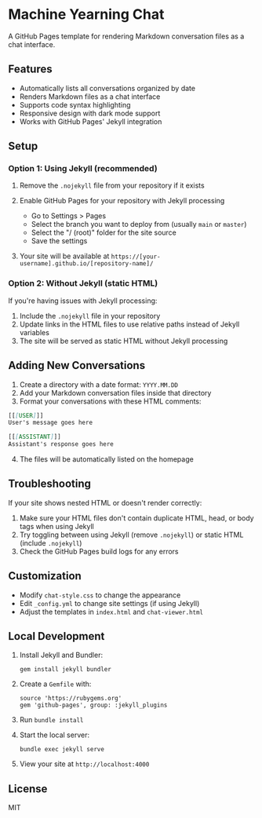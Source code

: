 # Machine Yearning Chat

A GitHub Pages template for rendering Markdown conversation files as a chat interface.

## Features

- Automatically lists all conversations organized by date
- Renders Markdown files as a chat interface
- Supports code syntax highlighting
- Responsive design with dark mode support
- Works with GitHub Pages' Jekyll integration

## Setup

### Option 1: Using Jekyll (recommended)

1. Remove the `.nojekyll` file from your repository if it exists
2. Enable GitHub Pages for your repository with Jekyll processing
   - Go to Settings > Pages
   - Select the branch you want to deploy from (usually `main` or `master`)
   - Select the "/ (root)" folder for the site source
   - Save the settings

3. Your site will be available at `https://[your-username].github.io/[repository-name]/`

### Option 2: Without Jekyll (static HTML)

If you're having issues with Jekyll processing:

1. Include the `.nojekyll` file in your repository
2. Update links in the HTML files to use relative paths instead of Jekyll variables
3. The site will be served as static HTML without Jekyll processing

## Adding New Conversations

1. Create a directory with a date format: `YYYY.MM.DD`
2. Add your Markdown conversation files inside that directory
3. Format your conversations with these HTML comments:

```markdown
[[[USER]]]
User's message goes here

[[[ASSISTANT]]]
Assistant's response goes here
```

4. The files will be automatically listed on the homepage

## Troubleshooting

If your site shows nested HTML or doesn't render correctly:

1. Make sure your HTML files don't contain duplicate HTML, head, or body tags when using Jekyll
2. Try toggling between using Jekyll (remove `.nojekyll`) or static HTML (include `.nojekyll`)
3. Check the GitHub Pages build logs for any errors

## Customization

- Modify `chat-style.css` to change the appearance
- Edit `_config.yml` to change site settings (if using Jekyll)
- Adjust the templates in `index.html` and `chat-viewer.html`

## Local Development

1. Install Jekyll and Bundler:
   ```
   gem install jekyll bundler
   ```

2. Create a `Gemfile` with:
   ```
   source 'https://rubygems.org'
   gem 'github-pages', group: :jekyll_plugins
   ```

3. Run `bundle install`

4. Start the local server:
   ```
   bundle exec jekyll serve
   ```

5. View your site at `http://localhost:4000`

## License

MIT  